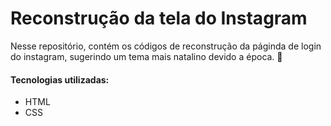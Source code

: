 # Reconstrução da tela do Instagram

Nesse repositório, contém os códigos de reconstrução da páginda de login do instagram, sugerindo um tema mais natalino devido a época. :christmas_tree:

#### Tecnologias utilizadas:
- HTML
- CSS
